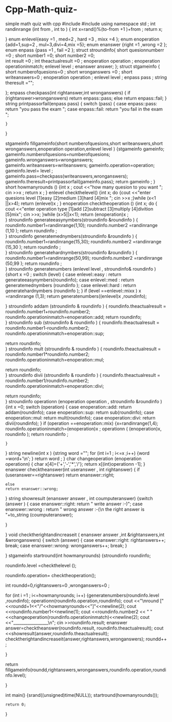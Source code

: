 # Cpp-Math-quiz-
simple math quiz with cpp 
#include <iostream>
#include <cstdlib>
using namespace std ; 
int randinrange (int from , int to )
{
    int x=rand()%(to-from +1 )+from ;
    return x; 
    
}
enum enlevel{easy =1 , med=2 , hard =3 , mixx =4 };
enum enoperation {add=1,sup=2 , mul=3,divi=4,mix =5};
enum enanswer {right =1 ,wrong =2  };
enum enpass {pass =1 , fail =2 };
struct stroundinfo{
    short quesionnumberr =0 ; 
    short number1 =0; 
    short number2 =0;    
    int   result =0 ;
    int theactualresult =0 ; 
    enoperation operation ; 
    enoperation operationinmatch;
    enlevel level ; 
    enanswer answer; 
};
struct stgameinfo {
    short numberofquesions=0  ; 
    short wronganswers =0 ; 
    short writeanswers=0 ; 
    enoperation operation ; 
    enlevel level ; 
    enpass pass ;
    string theresult =""; 
    
};
enpass checkpass(int rightanswer,int wronganswers)
{
if (rightanswer>wronganswers)
return enpass::pass; 
else 
return 
enpass::fail; 
}
string printpassorfail(enpass pass)
{
    switch (pass)
    {
     case enpass::pass:
     return "you pass the exam ";
     case enpass::fail:
    return "you fail in the exam "; 
        
        
    }
    
}

 stgameinfo fillgameinfo(short numberofquesions,short writeanswers,short wronganswers,enoperation operation,enlevel level )
 {stgameinfo gameinfo; 
 gameinfo.numberofquesions=numberofquesions; 
 gameinfo.wronganswers=wronganswers;
 gameinfo.writeanswers=writeanswers; 
 gameinfo.operation=operation; 
 gameinfo.level= level ; 
 gameinfo.pass=checkpass(writeanswers,wronganswers);
 gameinfo.theresult=printpassorfail(gameinfo.pass);
    return gameinfo ; 
 }
short howmanyrounds ()
{int x ; 
    cout <<"how many quesion to you want "; 
    cin >>x ;
    return x ;
}
enlevel checkthelevel()
{int x; 
  do 
  {cout <<"enter quesions level [1]easy [2]medium [3]hard [4]mix "; 
    cin >>x ;}while (x<1 ||x>4);
    return (enlevel)x ;
}
enoperation checktheoperation ()
{int x; 
do 
{
    cout <<"enter operation type [1]add [2]subtract [3]multiply [4]divition [5]mix"; 
    cin >>x; 
}while (x>5||x<1);
  return (enoperation)x ;   
}
stroundinfo generateeasynymbers(stroundinfo &roundinfo )
{
    roundinfo.number1=randinrange(1,10); 
    roundinfo.number2 =randinrange (1,10 ); 
   return roundinfo ;  
}
stroundinfo generatemednymbers(stroundinfo &roundinfo )
{
    roundinfo.number1=randinrange(15,30); 
    roundinfo.number2 =randinrange (15,30 ); 
   return roundinfo ;  
}
stroundinfo generatehardnymbers(stroundinfo &roundinfo )
{
    roundinfo.number1=randinrange(50,99); 
    roundinfo.number2 =randinrange (50,99 ); 
   return roundinfo ;  
}
stroundinfo generatenumbers (enlevel level , stroundinfo& roundinfo )
{short  x =0 ; 
    switch (level)
    {
        case enlevel::easy :
        return generateeasynymbers(roundinfo); 
        case enlevel::med :
        return generatemednymbers (roundinfo ); 
          case enlevel::hard :
        return generatehardnymbers (roundinfo );
            }
    if (level ==enlevel::mixx )
     x =randinrange (1,3); 
    return generatenumbers((enlevel)x ,roundinfo);
    
    
}
stroundinfo addam (stroundinfo & roundinfo )
{
    roundinfo.theactualresult = roundinfo.number1+roundinfo.number2;  
 roundinfo.operationinmatch=enoperation::add;
 return roundinfo;    
}
stroundinfo sub (stroundinfo & roundinfo )
{
    roundinfo.theactualresult = roundinfo.number1-roundinfo.number2;  
 roundinfo.operationinmatch=enoperation::sup;

 return roundinfo;    
}
stroundinfo mult (stroundinfo & roundinfo )
{
    roundinfo.theactualresult = roundinfo.number1*roundinfo.number2;  
 roundinfo.operationinmatch=enoperation::mul;

 return roundinfo;    
}
stroundinfo divii (stroundinfo & roundinfo )
{
    roundinfo.theactualresult = roundinfo.number1/roundinfo.number2;  
  roundinfo.operationinmatch=enoperation::divi;

 return roundinfo;    
}
stroundinfo operationn (enoperation operation , stroundinfo &roundinfo )
{int x =0; 
    switch (operation)
    {
        case enoperation::add:
        return  addam(roundinfo);
         case enoperation::sup:
        return  sub(roundinfo);
         case enoperation::mul:
        return  mult(roundinfo);
         case enoperation::divi:
        return  divii(roundinfo);
    }
    if (operation ==enoperation::mix)
    {x=randinrange(1,4);
    roundinfo.operationinmatch=(enoperation)x ;
 operationn ( (enoperation)x, roundinfo  );
        return roundinfo ;
        
    }
}
string  newline(int x )
{string word ="";
    for (int i=1 ; i<=x ;i++)
    {word =word+'\n'; 
    }
    return word ;
} 
char changeoperation (enoperation operationn)
{
    char x[4]={'+','-','*','/'};
    return x[(int)operationn -1]; 
}
enanswer checktheanswer(int useranswer , int rightanswer)
{
    if (useranswer==rightanswer)
    return enanswer::right;
    
    else 
    return enanswer::wrong;
    
}
string showresult (enanswer answer , int coumputeranswer)
{switch (answer )
{ case enanswer::right:
return " write answer :-)"; 
case enanswer::wrong :
return " wrong answer :-(\n the right answer is "+to_string (coumputeranswer);
    
}
    
    
}
void checktherightandincreaseit  ( enanswer answer ,int &rightanswers,int &wronganswers)
{
    switch (answer)
    {
        case enanswer::right:
    rightanswers++;
    break; 
    case enanswer::wrong:
    wronganswers++;
        break;
    }
    
}
stgameinfo startround(int howmanyrounds)
{stroundinfo roundinfo; 

    
roundinfo.level =checkthelevel ();

 roundinfo.operation= checktheoperation();
 
 int roundd=0,rightanswers=0 ,wronganswers=0 ; 

 for (int i =1 ; i<=howmanyrounds; i++)
 {generatenumbers(roundinfo.level ,roundinfo);
 operationn(roundinfo.operation,roundinfo);
     cout <<"\nround ["<<roundd+1<<"/"<<howmanyrounds<<"]"<<newline(2); 
 cout <<roundinfo.number1<<newline(1);
 cout <<roundinfo.number2 << "  "<<changeoperation(roundinfo.operationinmatch)<<newline(2);
 cout <<"_________________\n"; 
 cin >>roundinfo.result; 
 enanswer answer=checktheanswer(roundinfo.result, roundinfo.theactualresult);
 cout <<showresult(answer,roundinfo.theactualresult);
 checktherightandincreaseit(answer,rightanswers,wronganswers); 
   roundd++  ;
   
 }
 
 return fillgameinfo(roundd,rightanswers,wronganswers,roundinfo.operation,roundinfo.level);
    
}


int main()
{srand((unsigned)time(NULL));
startround(howmanyrounds());

    return 0;
} 
